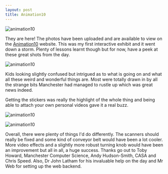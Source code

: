 ```yaml
--- 
layout: post
title: Animation10
---
```



![animation10](http://4.bp.blogspot.com/_WNXP2eEZSdg/TEWL6f6n1-I/AAAAAAAAAsg/VvmyPNpMsL4/s1600/10.jpg)


They are here! The photos have been uploaded and are available to view on the <a href="http://www.cs.manchester.ac.uk/Animation10/">Animation10</a> website. This was my first interactive exhibit and it went down a storm. Plenty of lessons learnt though but for now, have a peek at these great shots from the day.


![animation10](http://1.bp.blogspot.com/_WNXP2eEZSdg/TEWMKBXh9jI/AAAAAAAAAso/y5tZFEZCLkU/s1600/13.jpg)


Kids looking slightly confused but intrigued as to what is going on and what all these weird and wonderful things are. Most were totally drawn in by all the strange bits Manchester had managed to rustle up which was great news indeed.

Getting the stickers was really the highlight of the whole thing and being able to attach your own personal videos gave it a real buzz.


![animation10](http://2.bp.blogspot.com/_WNXP2eEZSdg/TEWMdb7xPhI/AAAAAAAAAsw/buQPE-IvJPQ/s1600/17.jpg)


![animation10](http://2.bp.blogspot.com/_WNXP2eEZSdg/TEWMusQMEOI/AAAAAAAAAs4/tFH-PUlefpo/s1600/22a.jpg)


Overall, there were plenty of things I'd do differently. The scanners should really be fixed and some kind of conveyor belt would have been a lot cooler. More video effects and a slightly more robust turning knob would have been an improvement but all in all, a huge success. Thanks go out to Toby Howard, Manchester Computer Science, Andy Hudson-Smith, CASA and Chris Speed. Also, Dr John Latham for his invaluable help on the day and Mr Web for setting up the web backend.
